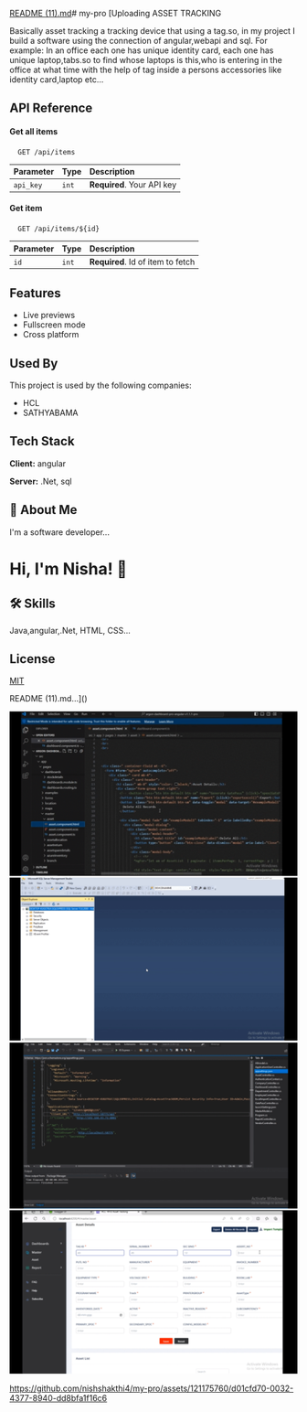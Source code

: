 [README (11).md](https://github.com/nishshakthi4/my-pro/files/14741941/README.11.md)# my-pro
[Uploading
ASSET TRACKING

Basically asset tracking a tracking device that using a tag.so, in my project I build a software using the connection of angular,webapi and sql.
For example:
      In an office each one has unique identity card, each one has unique laptop,tabs.so to find whose laptops is this,who is entering in the office at what time with the help of tag inside a persons accessories like identity card,laptop etc... 

## API Reference

#### Get all items

```http
  GET /api/items
```

| Parameter | Type     | Description                |
| :-------- | :------- | :------------------------- |
| `api_key` | `int` | **Required**. Your API key |

#### Get item

```http
  GET /api/items/${id}
```

| Parameter | Type     | Description                       |
| :-------- | :------- | :-------------------------------- |
| `id`      | `int` | **Required**. Id of item to fetch |




## Features

- Live previews
- Fullscreen mode
- Cross platform


## Used By

This project is used by the following companies:

- HCL
- SATHYABAMA


## Tech Stack

**Client:** angular

**Server:** .Net, sql


## 🚀 About Me
I'm a software developer...


# Hi, I'm Nisha! 👋
   


## 🛠 Skills
Java,angular,.Net, HTML, CSS...


## License

[MIT](https://choosealicense.com/licenses/mit/)

 README (11).md…]()

![Alt text](asset/demo%201.gif) 
![Alt text](asset/demo%202.gif) 
![Alt text](asset/demo%203.gif) 
![Alt text](asset/demo%204.gif) 


https://github.com/nishshakthi4/my-pro/assets/121175760/d01cfd70-0032-4377-8940-dd8bfa1f16c6

